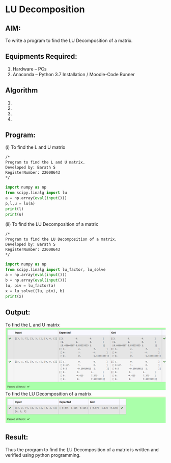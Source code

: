 # LU Decomposition 

## AIM:
To write a program to find the LU Decomposition of a matrix.

## Equipments Required:
1. Hardware – PCs
2. Anaconda – Python 3.7 Installation / Moodle-Code Runner

## Algorithm
1. 
2. 
3. 
4. 

## Program:
(i) To find the L and U matrix
```
/*
Program to find the L and U matrix.
Developed by: Barath S
RegisterNumber: 22008643
*/
```
```python
import numpy as np
from scipy.linalg import lu
a = np.array(eval(input()))
p,l,u = lu(a)
print(l)
print(u)
```
(ii) To find the LU Decomposition of a matrix
```
/*
Program to find the LU Decomposition of a matrix.
Developed by: Barath S
RegisterNumber: 22008643
*/
```
``` python
import numpy as np
from scipy.linalg import lu_factor, lu_solve
a = np.array(eval(input()))
b = np.array(eval(input()))
lu, piv = lu_factor(a)
x = lu_solve((lu, piv), b)
print(x)
```

## Output:
To find the L and U matrix
![model](out.png)
To find the LU Decomposition of a matrix
![model](put.png)


## Result:
Thus the program to find the LU Decomposition of a matrix is written and verified using python programming.

